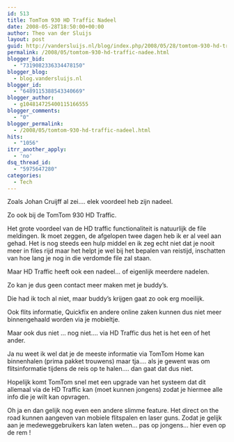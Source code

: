 ```yaml
---
id: 513
title: TomTom 930 HD Traffic Nadeel
date: 2008-05-28T18:50:00+00:00
author: Theo van der Sluijs
layout: post
guid: http://vandersluijs.nl/blog/index.php/2008/05/28/tomtom-930-hd-traffic-nadee/
permalink: /2008/05/tomtom-930-hd-traffic-nadee.html
blogger_bid:
  - "7319082336334478150"
blogger_blog:
  - blog.vandersluijs.nl
blogger_id:
  - "6489115388543340669"
blogger_author:
  - g104814725400115166555
blogger_comments:
  - "0"
blogger_permalink:
  - /2008/05/tomtom-930-hd-traffic-nadeel.html
hits:
  - "1056"
itrr_another_apply:
  - 'no'
dsq_thread_id:
  - "5975647280"
categories:
  - Tech
---
```

Zoals Johan Cruijff al zei…. elek voordeel heb zijn nadeel.

Zo ook bij de TomTom 930 HD Traffic. 

Het grote voordeel van de HD traffic functionaliteit is natuurlijk de file meldingen. Ik moet zeggen, de afgelopen twee dagen heb ik er al veel aan gehad. Het is nog steeds een hulp middel en ik zeg echt niet dat je nooit meer in files rijd maar het helpt je wel bij het bepalen van reistijd, inschatten van hoe lang je nog in die verdomde file zal staan.

Maar HD Traffic heeft ook een nadeel… of eigenlijk meerdere nadelen.

Zo kan je dus geen contact meer maken met je buddy’s.

Die had ik toch al niet, maar buddy’s krijgen gaat zo ook erg moeilijk.

Ook flits informatie, Quickfix en andere online zaken kunnen dus niet meer binnengehaald worden via je mobieltje.

Maar ook dus niet … nog niet…. via HD Traffic dus het is het een of het ander.

Ja nu weet ik wel dat je de meeste informatie via TomTom Home kan binnenhalen (prima pakket trouwens) maar tja…. als je gewent was om flitsinformatie tijdens de reis op te halen…. dan gaat dat dus niet.

Hopelijk komt TomTom snel met een upgrade van het systeem dat dit allemaal via de HD Traffic kan (moet kunnen jongens) zodat je hiermee alle info die je wilt kan opvragen.

Oh ja en dan gelijk nog even een andere slimme feature. Het direct on the road kunnen aangeven van mobiele flitspalen en laser guns. Zodat je gelijk aan je medeweggebruikers kan laten weten… pas op jongens… hier even op de rem !